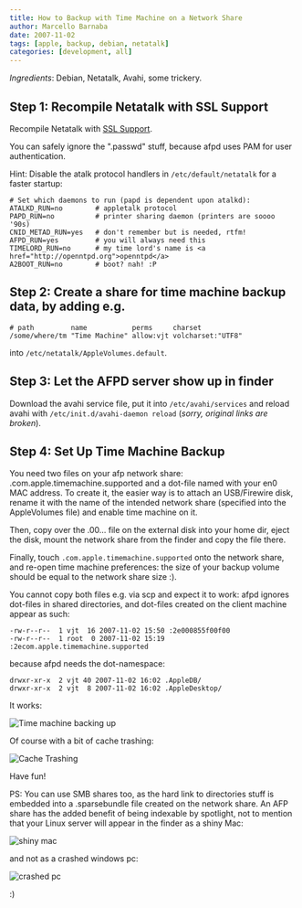 ```yaml
---
title: How to Backup with Time Machine on a Network Share
author: Marcello Barnaba
date: 2007-11-02
tags: [apple, backup, debian, netatalk]
categories: [development, all]
---
```


*Ingredients*: Debian, Netatalk, Avahi, some trickery.

## Step 1: Recompile Netatalk with SSL Support

Recompile Netatalk with [SSL Support](http://www.blackmac.de/archives/58-Make-Netatalk-talk-to-Leopard-Mac-OS-X-10.5.html#extended).

You can safely ignore the ".passwd" stuff, because afpd uses PAM for user authentication.

Hint: Disable the atalk protocol handlers in `/etc/default/netatalk` for a faster startup:

```
# Set which daemons to run (papd is dependent upon atalkd):
ATALKD_RUN=no        # appletalk protocol
PAPD_RUN=no          # printer sharing daemon (printers are soooo '90s)
CNID_METAD_RUN=yes   # don't remember but is needed, rtfm!
AFPD_RUN=yes         # you will always need this
TIMELORD_RUN=no      # my time lord's name is <a href="http://openntpd.org">openntpd</a>
A2BOOT_RUN=no        # boot? nah! :P
```

## Step 2: Create a share for time machine backup data, by adding e.g.

```
# path         name           perms     charset
/some/where/tm "Time Machine" allow:vjt volcharset:"UTF8" 
```

into `/etc/netatalk/AppleVolumes.default`.

## Step 3: Let the AFPD server show up in finder

Download the avahi service file, put it into `/etc/avahi/services` and reload avahi with `/etc/init.d/avahi-daemon reload` (*sorry, original links are broken*).

## Step 4: Set Up Time Machine Backup

You need two files on your afp network share: .com.apple.timemachine.supported and a dot-file named with your en0 MAC address. To create it, the easier way is to attach an USB/Firewire disk, rename it with the name of the intended network share (specified into the AppleVolumes file) and enable time machine on it.

Then, copy over the .00… file on the external disk into your home dir, eject the disk, mount the network share from the finder and copy the file there.

Finally, touch `.com.apple.timemachine.supported` onto the network share, and re-open time machine preferences: the size of your backup volume should be equal to the network share size :).

You cannot copy both files e.g. via scp and expect it to work: afpd ignores dot-files in shared directories, and dot-files created on the client machine appear as such:

```
-rw-r--r--  1 vjt  16 2007-11-02 15:50 :2e000855f00f00
-rw-r--r--  1 root  0 2007-11-02 15:19 :2ecom.apple.timemachine.supported
```

because afpd needs the dot-namespace:

```
drwxr-xr-x  2 vjt 40 2007-11-02 16:02 .AppleDB/
drwxr-xr-x  2 vjt  8 2007-11-02 16:02 .AppleDesktop/
```

It works:

![Time machine backing up](/posts/2007-11-02-how-to-backup-with-time-machine-on-a-network-share/tm-backing-up.png)


Of course with a bit of cache trashing:

![Cache Trashing](/posts/2007-11-02-how-to-backup-with-time-machine-on-a-network-share/tm-fscache-destroy-after-backup.png)

Have fun!

PS: You can use SMB shares too, as the hard link to directories stuff is
embedded into a .sparsebundle file created on the network share. An AFP share
has the added benefit of being indexable by spotlight, not to mention that your
Linux server will appear in the finder as a shiny Mac:

![shiny mac](/posts/2007-11-02-how-to-backup-with-time-machine-on-a-network-share/shiny-mac-icon.png)

and not as a crashed windows pc:

![crashed pc](/posts/2007-11-02-how-to-backup-with-time-machine-on-a-network-share/crashed-pc-icon.png)

:)
